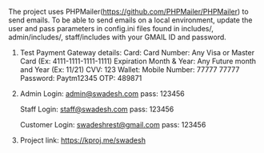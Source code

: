 The project uses PHPMailer(https://github.com/PHPMailer/PHPMailer) to send emails. 
To be able to send emails on a local environment, update the user and pass parameters in config.ini files found in includes/, admin/includes/, staff/includes with your GMAIL ID and password.


1.	Test Payment Gateway details:
	Card:
		Card Number:	Any Visa or Master Card (Ex: 4111-1111-1111-1111)
		Expiration Month & Year:	Any Future month and Year (Ex: 11/21)
		CVV:	123
	Wallet:
		Mobile Number:	77777 77777
		Password:	Paytm12345
		OTP:	489871

2.	Admin Login:
	admin@swadesh.com
	pass: 123456

	Staff Login:
	staff@swadesh.com
	pass: 123456

	Customer Login:
	swadeshrest@gmail.com
	pass: 123456

3. Project link:	https://kproj.me/swadesh
